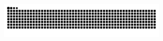 <a href="https://georgemisael.vercel.app">
  <img src="https://raw.githubusercontent.com/georgemisaell/georgemisaell/output/snake.svg" alt="Snake animation" />
</a>
